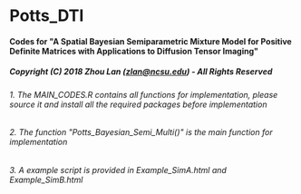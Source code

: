 # Potts_DTI
#### Codes for "A Spatial Bayesian Semiparametric Mixture Model for Positive Definite Matrices with Applications to Diffusion Tensor Imaging" 
##### Copyright (C) 2018 Zhou Lan (zlan@ncsu.edu) - All Rights Reserved
###### 1. The MAIN_CODES.R contains all functions for implementation, please source it and install all the required packages before implementation
###### 2. The function "Potts_Bayesian_Semi_Multi()" is the main function for implementation
###### 3. A example script is provided in Example_SimA.html and Example_SimB.html
